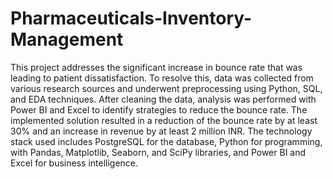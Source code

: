 # Pharmaceuticals-Inventory-Management
This project addresses the significant increase in bounce rate that was leading to patient dissatisfaction. To resolve this, data was collected from various research sources and underwent preprocessing using Python, SQL, and EDA techniques. After cleaning the data, analysis was performed with Power BI and Excel to identify strategies to reduce the bounce rate. The implemented solution resulted in a reduction of the bounce rate by at least 30% and an increase in revenue by at least 2 million INR. The technology stack used includes PostgreSQL for the database, Python for programming, with Pandas, Matplotlib, Seaborn, and SciPy libraries, and Power BI and Excel for business intelligence.
